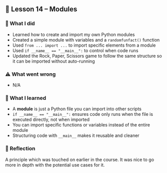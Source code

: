 ## 📘 Lesson 14 – Modules

### 🔧 What I did
- Learned how to create and import my own Python modules
- Created a simple module with variables and a `randomfunfact()` function
- Used `from ... import ...` to import specific elements from a module
- Used `if __name__ == "__main__":` to control when code runs
- Updated the Rock, Paper, Scissors game to follow the same structure so it can be imported without auto-running

### ⚠️ What went wrong
- N/A

### 🧠 What I learned
- A **module** is just a Python file you can import into other scripts
- `if __name__ == "__main__":` ensures code only runs when the file is executed directly, not when imported
- You can import specific functions or variables instead of the entire module
- Structuring code with `__main__` makes it reusable and cleaner

### 💭 Reflection
A principle which was touched on earlier in the course. It was nice to go more in depth with the potential use cases for it.